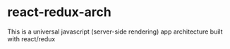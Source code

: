 # react-redux-arch
This is a universal javascript (server-side rendering) app architecture built with react/redux
